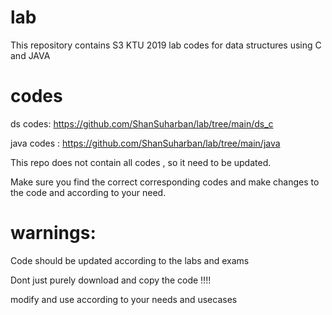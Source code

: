 # lab
This repository contains S3 KTU 2019 lab codes for data structures using C and JAVA

# codes

ds codes: https://github.com/ShanSuharban/lab/tree/main/ds_c

java codes : https://github.com/ShanSuharban/lab/tree/main/java

This repo does not contain all codes , so it need to be updated. 

Make sure you find the correct corresponding codes and make changes to the code and according to your need.

# warnings:
Code should be updated according to the labs and exams

Dont just purely download and copy the code !!!! 

modify and use according to your needs and usecases 
